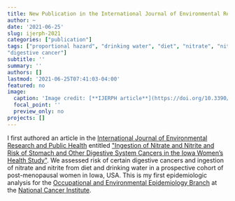 ```yaml
---
title: New Publication in the International Journal of Environmental Research and Public Health
author: ~
date: '2021-06-25'
slug: ijerph-2021
categories: ["publication"]
tags: ["proportional hazard", "drinking water", "diet", "nitrate", "nitrite", 
"digestive cancer"]
subtitle: ''
summary: ''
authors: []
lastmod: '2021-06-25T07:41:03-04:00'
featured: no
image:
  caption: 'Image credit: [**IJERPH article**](https://doi.org/10.3390/ijerph18136822)'
  focal_point: ''
  preview_only: no
projects: []
---
```


I first authored an article in the [International Journal of Environmental Research and Public Health](https://www.mdpi.com/journal/ijerph) entitled ["Ingestion of Nitrate and Nitrite and Risk of Stomach and Other Digestive System Cancers in the Iowa Women’s Health Study"](https://doi.org/10.3390/ijerph18136822). We assessed risk of certain digestive cancers and ingestion of nitrate and nitrite from diet and drinking water in a prospective cohort of post-menopausal women in Iowa, USA. This is my first epidemiologic analysis for the [Occupational and Environmental Epidemiology Branch](https://dceg.cancer.gov/about/organization/tdrp/oeeb) at the [National Cancer Institute](https://www.cancer.gov/). 